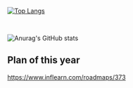 
[![Top Langs](https://github-readme-stats-six-delta.vercel.app/api/top-langs/?username=jeongwwon&layout=compact)](https://github.com/jeongwwon/github-readme-stats)

&nbsp;&nbsp;&nbsp;&nbsp;&nbsp;&nbsp;&nbsp;&nbsp;&nbsp;&nbsp;&nbsp;&nbsp;&nbsp;

![Anurag's GitHub stats](https://github-readme-stats-six-delta.vercel.app/api?username=jeongwwon&show_icons=true)




## Plan of this year
https://www.inflearn.com/roadmaps/373
<br>

<!--
**jeongwwon/jeongwwon** is a ✨ _special_ ✨ repository because its `README.md` (this file) appears on your GitHub profile.

Here are some ideas to get you started:

- 🔭 I’m currently working on ...
- 🌱 I’m currently learning ...
- 👯 I’m looking to collaborate on ...
- 🤔 I’m looking for help with ...
- 💬 Ask me about ...
- 📫 How to reach me: ...
- 😄 Pronouns: ...
- ⚡ Fun fact: ...
-->
